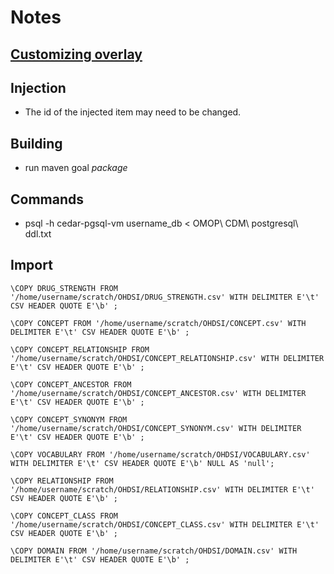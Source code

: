 # Notes

## [Customizing overlay](http://hapifhir.io/doc_server_tester.html#Adding_the_Overlay)

## Injection

* The id of the injected item may need to be changed.

## Building

* run maven goal *package*

## Commands
*  psql -h cedar-pgsql-vm username_db < OMOP\ CDM\ postgresql\ ddl.txt

## Import
```
\COPY DRUG_STRENGTH FROM '/home/username/scratch/OHDSI/DRUG_STRENGTH.csv' WITH DELIMITER E'\t' CSV HEADER QUOTE E'\b' ;

\COPY CONCEPT FROM '/home/username/scratch/OHDSI/CONCEPT.csv' WITH DELIMITER E'\t' CSV HEADER QUOTE E'\b' ;

\COPY CONCEPT_RELATIONSHIP FROM '/home/username/scratch/OHDSI/CONCEPT_RELATIONSHIP.csv' WITH DELIMITER E'\t' CSV HEADER QUOTE E'\b' ;

\COPY CONCEPT_ANCESTOR FROM '/home/username/scratch/OHDSI/CONCEPT_ANCESTOR.csv' WITH DELIMITER E'\t' CSV HEADER QUOTE E'\b' ;

\COPY CONCEPT_SYNONYM FROM '/home/username/scratch/OHDSI/CONCEPT_SYNONYM.csv' WITH DELIMITER E'\t' CSV HEADER QUOTE E'\b' ;

\COPY VOCABULARY FROM '/home/username/scratch/OHDSI/VOCABULARY.csv' WITH DELIMITER E'\t' CSV HEADER QUOTE E'\b' NULL AS 'null';

\COPY RELATIONSHIP FROM '/home/username/scratch/OHDSI/RELATIONSHIP.csv' WITH DELIMITER E'\t' CSV HEADER QUOTE E'\b' ;

\COPY CONCEPT_CLASS FROM '/home/username/scratch/OHDSI/CONCEPT_CLASS.csv' WITH DELIMITER E'\t' CSV HEADER QUOTE E'\b' ;

\COPY DOMAIN FROM '/home/username/scratch/OHDSI/DOMAIN.csv' WITH DELIMITER E'\t' CSV HEADER QUOTE E'\b' ;
```
